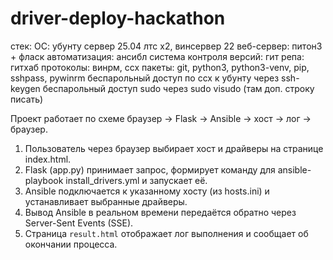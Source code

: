 # driver-deploy-hackathon

стек:
ОС: убунту сервер 25.04 лтс x2, винсервер 22
веб-сервер: питон3 + фласк
автоматизация: ансибл
система контроля версий: гит
репа: гитхаб
протоколы: винрм, ссх
пакеты: git, python3, python3-venv, pip, sshpass, pywinrm
беспарольный доступ по ссх к убунту через ssh-keygen
беспарольный доступ sudo через sudo visudo (там доп. строку писать)

Проект работает по схеме браузер → Flask → Ansible → хост → лог → браузер.

1. Пользователь через браузер выбирает хост и драйверы на странице index.html.
2. Flask (app.py) принимает запрос, формирует команду для ansible-playbook install_drivers.yml и запускает её.
3. Ansible подключается к указанному хосту (из hosts.ini) и устанавливает выбранные драйверы.
4. Вывод Ansible в реальном времени передаётся обратно через Server-Sent Events (SSE).
5. Страница `result.html` отображает лог выполнения и сообщает об окончании процесса.
